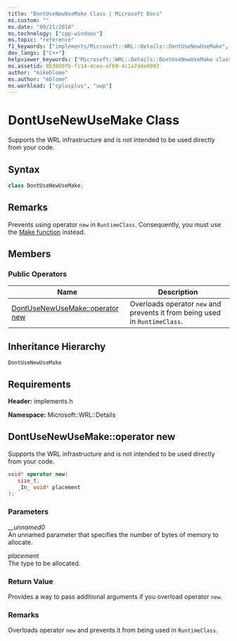 ```yaml
---
title: "DontUseNewUseMake Class | Microsoft Docs"
ms.custom: ""
ms.date: "09/21/2018"
ms.technology: ["cpp-windows"]
ms.topic: "reference"
f1_keywords: ["implements/Microsoft::WRL::Details::DontUseNewUseMake", "implements/Microsoft::WRL::Details::DontUseNewUseMake::operator new"]
dev_langs: ["C++"]
helpviewer_keywords: ["Microsoft::WRL::Details::DontUseNewUseMake class", "Microsoft::WRL::Details::DontUseNewUseMake::operator new operator"]
ms.assetid: 8b38d07b-fc14-4cea-afb9-4c1a7dde0093
author: "mikeblome"
ms.author: "mblome"
ms.workload: ["cplusplus", "uwp"]
---
```

# DontUseNewUseMake Class

Supports the WRL infrastructure and is not intended to be used directly from your code.

## Syntax

```cpp
class DontUseNewUseMake;
```

## Remarks

Prevents using operator `new` in `RuntimeClass`. Consequently, you must use the [Make function](../windows/make-function.md) instead.

## Members

### Public Operators

Name                                             | Description
------------------------------------------------ | ---------------------------------------------------------------------------
[DontUseNewUseMake::operator new](#operator-new) | Overloads operator `new` and prevents it from being used in `RuntimeClass`.

## Inheritance Hierarchy

`DontUseNewUseMake`

## Requirements

**Header:** implements.h

**Namespace:** Microsoft::WRL::Details

## <a name="operator-new"></a>DontUseNewUseMake::operator new

Supports the WRL infrastructure and is not intended to be used directly from your code.

```cpp
void* operator new(
   size_t,
   _In_ void* placement
);
```

### Parameters

*__unnamed0*<br/>
An unnamed parameter that specifies the number of bytes of memory to allocate.

*placement*<br/>
The type to be allocated.

### Return Value

Provides a way to pass additional arguments if you overload operator `new`.

### Remarks

Overloads operator `new` and prevents it from being used in `RuntimeClass`.
